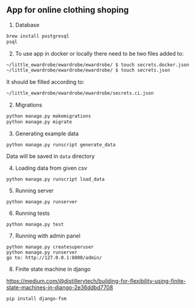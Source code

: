 ## App for online clothing shoping

1. Database
```bash
brew install postgresql
psql
```

2. To use app in docker or locally there need to be two files added to:

```bash
~/little_ewardrobe/ewardrobe/ewardrobe/ $ touch secrets.docker.json
~/little_ewardrobe/ewardrobe/ewardrobe/ $ touch secrets.json
```
It should be filled according to:
```bash
~/little_ewardrobe/ewardrobe/ewardrobe/secrets.ci.json
```

2. Migrations
```bash
python manage.py makemigrations
python manage.py migrate
```

3. Generating example data
```
python manage.py runscript generate_data
```
Data will be saved in `data` directory

4. Loading data from given csv
```
python manage.py runscript load_data
```

5. Running server
```
python manage.py runserver
```

6. Running tests
```
python manage.py test
```

7. Running with admin panel
```
python manage.py createsuperuser
python manage.py runserver
go to: http://127.0.0.1:8000/admin/
```

8. Finite state machine in django

https://medium.com/@distillerytech/building-for-flexibility-using-finite-state-machines-in-django-2e36ddbd7708

`pip install django-fsm`